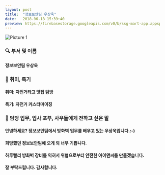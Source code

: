 ```yaml
---
layout: post
title:  "정보보안팀 우상욱"
date:   2018-06-18 15:39:40
preview: https://firebasestorage.googleapis.com/v0/b/ssg-mart-app.appspot.com/o/%EB%8F%99%EA%B8%B0%EC%82%AC%EC%A7%84%2F191918.jpg?alt=media&token=cec0f983-5415-4588-b32a-2f8233d9f5f9
---
```


![Picture 1](https://firebasestorage.googleapis.com/v0/b/ssg-mart-app.appspot.com/o/%EC%85%80%EC%B9%B4%2F%EC%83%81%EC%9A%B1.jpg?alt=media&token=273e54c2-cc7f-4c4f-97e2-74912cb6fea8)

### 🔍 **부서 및 이름**

#### 정보보안팀 우상욱
    
### 🔔 **취미, 특기**

#### 취미: 자전거타고 맛집 탐방
  
#### 특기: 자전거 커스터마이징

### 🔔 **담당 업무, 입사 포부, 사우들에게 전하고 싶은 말**

#### 안녕하세요? 정보보안팀에서 방화벽 업무를 배우고 있는 우상욱입니다.:-)
  
#### 희망했던 정보보안팀에 오게 되 너무 기쁩니다.
  
#### 하루빨리 방화벽 장비를 익혀서 위협으로부터 안전한 아이앤씨를 만들겠습니다.
  
#### 잘 부탁드립니다. 감사합니다.
    